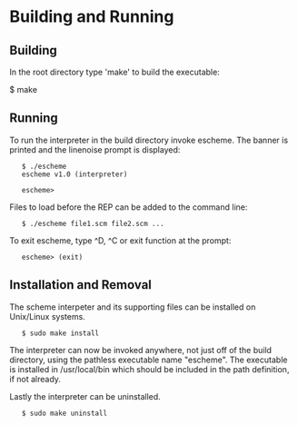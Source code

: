 Building and Running
====================

## Building

In the root directory type 'make' to build the executable:

   $ make


## Running

To run the interpreter in the build directory invoke escheme. The banner is printed and the
linenoise prompt is displayed:
```
   $ ./escheme
   escheme v1.0 (interpreter)

   escheme>
```

Files to load before the REP can be added to the command line:
```
   $ ./escheme file1.scm file2.scm ...
```   

To exit escheme, type ^D, ^C or exit function at the prompt:
```
   escheme> (exit)
```

## Installation and Removal

The scheme interpeter and its supporting files can be installed on Unix/Linux systems.
```
   $ sudo make install
```

The interpreter can now be invoked anywhere, not just off of the build directory, using the
pathless executable name "escheme". The executable is installed in /usr/local/bin which
should be included in the path definition, if not already.

Lastly the interpreter can be uninstalled.
```
   $ sudo make uninstall
```

